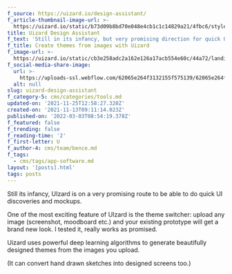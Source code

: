 ```yaml
---
f_source: https://uizard.io/design-assistant/
f_article-thumbnail-image-url: >-
  https://uizard.io/static/b73d09b8bd70e048e4cb1c1c14829a21/4fbc6/style-image-a.webp
title: Uizard Design Assistant
f_text: 'Still in its infancy, but very promising direction for quick UI discoveries '
f_title: Create themes from images with Uizard
f_image-url: >-
  https://uizard.io/static/cb3e258adc2a162e126a17acb554e60c/44a72/landing-image-a.webp
f_social-media-share-image:
  url: >-
    https://uploads-ssl.webflow.com/62065e264f3132155f575139/62065e264f31329db5575272_shoutout-image-a.jpg
  alt: null
slug: uizard-design-assistant
f_category-5: cms/categories/tools.md
updated-on: '2021-11-25T12:58:27.328Z'
created-on: '2021-11-13T09:11:14.023Z'
published-on: '2022-03-03T08:54:19.378Z'
f_featured: false
f_trending: false
f_reading-time: '2'
f_first-letter: U
f_author-4: cms/team/bence.md
f_tags:
  - cms/tags/app-software.md
layout: '[posts].html'
tags: posts
---
```


Still its infancy, UIzard is on a very promising route to be able to do quick UI discoveries and mockups.

One of the most exciting feature of UIzard is the theme switcher: upload any image (screenshot, moodboard etc.) and your existing prototype will get a brand new look. I tested it, really works as promised.

Uizard uses powerful deep learning algorithms to generate beautifully designed themes from the images you upload.

(It can convert hand drawn sketches into designed screens too.)
